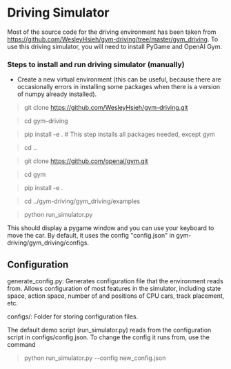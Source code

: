 # Driving Simulator

Most of the source code for the driving environment has been taken from https://github.com/WesleyHsieh/gym-driving/tree/master/gym_driving.
To use this driving simulator, you will need to install PyGame and OpenAI Gym.

### Steps to install and run driving simulator (manually)

* Create a new virtual environment (this can be useful, because there are occasionally errors in installing some packages when there is a version of numpy already installed).
> git clone https://github.com/WesleyHsieh/gym-driving.git

> cd gym-driving

> pip install -e . # This step installs all packages needed, except gym

> cd ..

> git clone https://github.com/openai/gym.git

> cd gym

> pip install -e .

> cd ../gym-driving/gym_driving/examples

> python run_simulator.py

This should display a pygame window and you can use your keyboard to move the car. By default, it uses the config "config.json" in gym-driving/gym_driving/configs.

## Configuration

generate_config.py: Generates configuration file that the environment reads from. Allows configuration of most features in the simulator, including state space, action space, number of and positions of CPU cars, track placement, etc. 

configs/: Folder for storing configuration files.

The default demo script (run_simulator.py) reads from the configuration script in configs/config.json. To change the config it runs from, use the command 

> python run_simulator.py --config new_config.json



